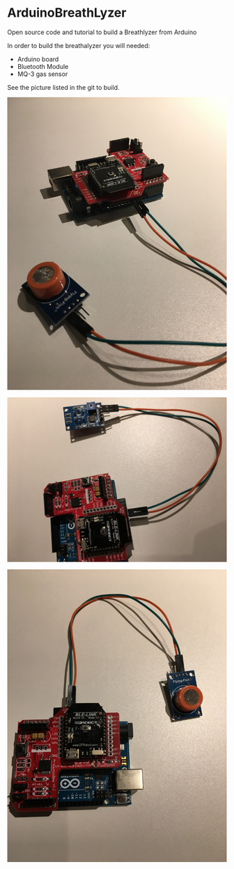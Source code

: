 # ArduinoBreathLyzer
Open source code and tutorial to build a Breathlyzer from Arduino

In order to build the breathalyzer you will needed:

- Arduino board
- Bluetooth Module
- MQ-3 gas sensor

See the picture listed in the git to build.

![alt text](https://github.com/gabrielcontee/ArduinoBreathLyzer/blob/master/IMG_0183.JPG)

![alt text](https://github.com/gabrielcontee/ArduinoBreathLyzer/blob/master/IMG_1646.JPG)

![alt text](https://github.com/gabrielcontee/ArduinoBreathLyzer/blob/master/IMG_3500.JPG)
